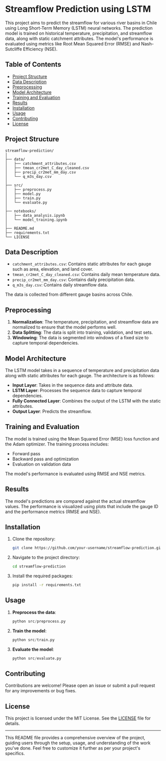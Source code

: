 # Streamflow Prediction using LSTM

This project aims to predict the streamflow for various river basins in Chile using Long Short-Term Memory (LSTM) neural networks. The prediction model is trained on historical temperature, precipitation, and streamflow data, along with static catchment attributes. The model's performance is evaluated using metrics like Root Mean Squared Error (RMSE) and Nash-Sutcliffe Efficiency (NSE).

## Table of Contents

- [Project Structure](#project-structure)
- [Data Description](#data-description)
- [Preprocessing](#preprocessing)
- [Model Architecture](#model-architecture)
- [Training and Evaluation](#training-and-evaluation)
- [Results](#results)
- [Installation](#installation)
- [Usage](#usage)
- [Contributing](#contributing)
- [License](#license)

## Project Structure

```
streamflow-prediction/
│
├── data/
│   ├── catchment_attributes.csv
│   ├── tmean_cr2met_C_day_cleaned.csv
│   ├── precip_cr2met_mm_day.csv
│   └── q_m3s_day.csv
│
├── src/
│   ├── preprocess.py
│   ├── model.py
│   ├── train.py
│   └── evaluate.py
│
├── notebooks/
│   ├── data_analysis.ipynb
│   └── model_training.ipynb
│
├── README.md
├── requirements.txt
└── LICENSE
```

## Data Description

- `catchment_attributes.csv`: Contains static attributes for each gauge such as area, elevation, and land cover.
- `tmean_cr2met_C_day_cleaned.csv`: Contains daily mean temperature data.
- `precip_cr2met_mm_day.csv`: Contains daily precipitation data.
- `q_m3s_day.csv`: Contains daily streamflow data.

The data is collected from different gauge basins across Chile.

## Preprocessing

1. **Normalization**: The temperature, precipitation, and streamflow data are normalized to ensure that the model performs well.
2. **Data Splitting**: The data is split into training, validation, and test sets.
3. **Windowing**: The data is segmented into windows of a fixed size to capture temporal dependencies.

## Model Architecture

The LSTM model takes in a sequence of temperature and precipitation data along with static attributes for each gauge. The architecture is as follows:

- **Input Layer**: Takes in the sequence data and attribute data.
- **LSTM Layer**: Processes the sequence data to capture temporal dependencies.
- **Fully Connected Layer**: Combines the output of the LSTM with the static attributes.
- **Output Layer**: Predicts the streamflow.

## Training and Evaluation

The model is trained using the Mean Squared Error (MSE) loss function and the Adam optimizer. The training process includes:

- Forward pass
- Backward pass and optimization
- Evaluation on validation data

The model's performance is evaluated using RMSE and NSE metrics.

## Results

The model's predictions are compared against the actual streamflow values. The performance is visualized using plots that include the gauge ID and the performance metrics (RMSE and NSE).

## Installation

1. Clone the repository:
   ```bash
   git clone https://github.com/your-username/streamflow-prediction.git
   ```
2. Navigate to the project directory:
   ```bash
   cd streamflow-prediction
   ```
3. Install the required packages:
   ```bash
   pip install -r requirements.txt
   ```

## Usage

1. **Preprocess the data**:
   ```python
   python src/preprocess.py
   ```
2. **Train the model**:
   ```python
   python src/train.py
   ```
3. **Evaluate the model**:
   ```python
   python src/evaluate.py
   ```

## Contributing

Contributions are welcome! Please open an issue or submit a pull request for any improvements or bug fixes.

## License

This project is licensed under the MIT License. See the [LICENSE](LICENSE) file for details.

---

This README file provides a comprehensive overview of the project, guiding users through the setup, usage, and understanding of the work you've done. Feel free to customize it further as per your project's specifics.
